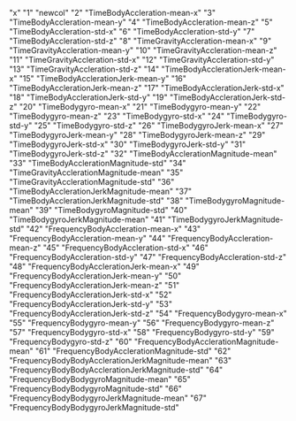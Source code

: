 "x"
"1" "newcol"
"2" "TimeBodyAccleration-mean-x"
"3" "TimeBodyAccleration-mean-y"
"4" "TimeBodyAccleration-mean-z"
"5" "TimeBodyAccleration-std-x"
"6" "TimeBodyAccleration-std-y"
"7" "TimeBodyAccleration-std-z"
"8" "TimeGravityAccleration-mean-x"
"9" "TimeGravityAccleration-mean-y"
"10" "TimeGravityAccleration-mean-z"
"11" "TimeGravityAccleration-std-x"
"12" "TimeGravityAccleration-std-y"
"13" "TimeGravityAccleration-std-z"
"14" "TimeBodyAcclerationJerk-mean-x"
"15" "TimeBodyAcclerationJerk-mean-y"
"16" "TimeBodyAcclerationJerk-mean-z"
"17" "TimeBodyAcclerationJerk-std-x"
"18" "TimeBodyAcclerationJerk-std-y"
"19" "TimeBodyAcclerationJerk-std-z"
"20" "TimeBodygyro-mean-x"
"21" "TimeBodygyro-mean-y"
"22" "TimeBodygyro-mean-z"
"23" "TimeBodygyro-std-x"
"24" "TimeBodygyro-std-y"
"25" "TimeBodygyro-std-z"
"26" "TimeBodygyroJerk-mean-x"
"27" "TimeBodygyroJerk-mean-y"
"28" "TimeBodygyroJerk-mean-z"
"29" "TimeBodygyroJerk-std-x"
"30" "TimeBodygyroJerk-std-y"
"31" "TimeBodygyroJerk-std-z"
"32" "TimeBodyAcclerationMagnitude-mean"
"33" "TimeBodyAcclerationMagnitude-std"
"34" "TimeGravityAcclerationMagnitude-mean"
"35" "TimeGravityAcclerationMagnitude-std"
"36" "TimeBodyAcclerationJerkMagnitude-mean"
"37" "TimeBodyAcclerationJerkMagnitude-std"
"38" "TimeBodygyroMagnitude-mean"
"39" "TimeBodygyroMagnitude-std"
"40" "TimeBodygyroJerkMagnitude-mean"
"41" "TimeBodygyroJerkMagnitude-std"
"42" "FrequencyBodyAccleration-mean-x"
"43" "FrequencyBodyAccleration-mean-y"
"44" "FrequencyBodyAccleration-mean-z"
"45" "FrequencyBodyAccleration-std-x"
"46" "FrequencyBodyAccleration-std-y"
"47" "FrequencyBodyAccleration-std-z"
"48" "FrequencyBodyAcclerationJerk-mean-x"
"49" "FrequencyBodyAcclerationJerk-mean-y"
"50" "FrequencyBodyAcclerationJerk-mean-z"
"51" "FrequencyBodyAcclerationJerk-std-x"
"52" "FrequencyBodyAcclerationJerk-std-y"
"53" "FrequencyBodyAcclerationJerk-std-z"
"54" "FrequencyBodygyro-mean-x"
"55" "FrequencyBodygyro-mean-y"
"56" "FrequencyBodygyro-mean-z"
"57" "FrequencyBodygyro-std-x"
"58" "FrequencyBodygyro-std-y"
"59" "FrequencyBodygyro-std-z"
"60" "FrequencyBodyAcclerationMagnitude-mean"
"61" "FrequencyBodyAcclerationMagnitude-std"
"62" "FrequencyBodyBodyAcclerationJerkMagnitude-mean"
"63" "FrequencyBodyBodyAcclerationJerkMagnitude-std"
"64" "FrequencyBodyBodygyroMagnitude-mean"
"65" "FrequencyBodyBodygyroMagnitude-std"
"66" "FrequencyBodyBodygyroJerkMagnitude-mean"
"67" "FrequencyBodyBodygyroJerkMagnitude-std"
